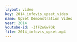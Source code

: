 ```yaml
---
layout: video
key: 2014_infovis_upset_video
name: UpSet Demonstration Video
year: 2014
youtube-id: -IfF2wGw7Qk
file: 2014_infovis_upset.mp4
---
```

